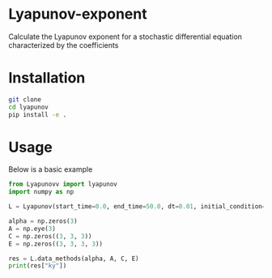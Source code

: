 # Lyapunov-exponent
Calculate the Lyapunov exponent for a stochastic differential equation characterized by the coefficients 

# Installation
```bash
git clone 
cd lyapunov
pip install -e .
```
# Usage

Below is a basic example 

```python
from Lyapunovv import lyapunov
import numpy as np

L = Lyapunov(start_time=0.0, end_time=50.0, dt=0.01, initial_condition=np.array([0.1, 0.2, 0.3]))

alpha = np.zeros(3)
A = np.eye(3)
C = np.zeros((3, 3, 3))
E = np.zeros((3, 3, 3, 3))

res = L.data_methods(alpha, A, C, E)
print(res["ky"])
```
